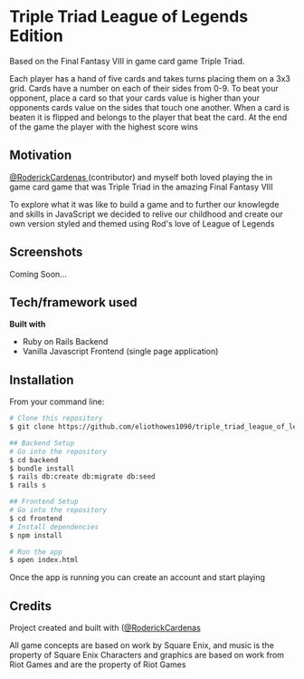 # Triple Triad League of Legends Edition
Based on the Final Fantasy VIII in game card game Triple Triad.

Each player has a hand of five cards and takes turns placing them on a 3x3 grid. Cards have a number on each of their sides from 0-9. To beat your opponent, place a card so that your cards value is higher than your opponents cards value on the sides that touch one another. When a card is beaten it is flipped and belongs to the player that beat the card. At the end of the game the player with the highest score wins

## Motivation
[@RoderickCardenas ](https://github.com/roderickcardenas) (contributor) and myself both loved playing the in game card game that was Triple Triad in the amazing Final Fantasy VIII

To explore what it was like to build a game and to further our knowlegde and skills in JavaScript we decided to relive our childhood and create our own version styled and themed using Rod's love of League of Legends

## Screenshots
Coming Soon...

## Tech/framework used
<b>Built with</b>
- Ruby on Rails Backend
- Vanilla Javascript Frontend (single page application)

## Installation
From your command line:

```bash
# Clone this repository
$ git clone https://github.com/eliothowes1090/triple_triad_league_of_legends_edition.git

## Backend Setup
# Go into the repository
$ cd backend
$ bundle install
$ rails db:create db:migrate db:seed
$ rails s

## Frontend Setup
# Go into the repository
$ cd frontend
# Install dependencies
$ npm install

# Run the app
$ open index.html
```

Once the app is running you can create an account and start playing

## Credits
Project created and built with ([@RoderickCardenas ](https://github.com/roderickcardenas)

All game concepts are based on work by Square Enix, and music is the property of Square Enix
Characters and graphics are based on work from Riot Games and are the property of Riot Games
